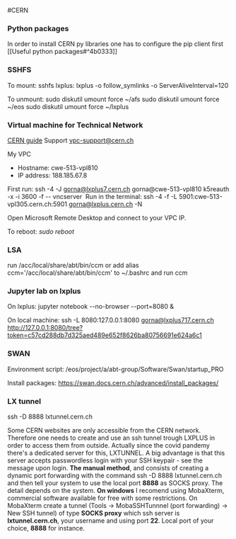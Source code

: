 #CERN 

### Python packages
In order to install CERN py libraries one has to configure the pip client first [[Useful python packages#^4b0333]]

### SSHFS
To mount:
sshfs lxplus: lxplus -o follow_symlinks -o ServerAliveInterval=120

To unmount:
sudo diskutil umount force ~/afs
sudo diskutil umount force ~/eos
sudo diskutil umount force ~/lxplus

### Virtual machine for Technical Network
[CERN guide](https://wikis.cern.ch/display/ACCADM/VPC+RHEL9+Virtual+Machine+User+Manual)
Support <a href="mailto:vpc-support@cern.ch" rel="noopener" class="external-link" target="_blank"><u>vpc-support@cern.ch</u></a>

My VPC
- Hostname: cwe-513-vpl810
- IP address: 188.185.67.8

First run:
ssh -4 -J gorna@lxplus7.cern.ch gorna@cwe-513-vpl810
k5reauth -x -i 3600 -f -- vncserver
 Run in the terminal:
ssh -4 -f -L 5901:cwe-513-vpl305.cern.ch:5901 gorna@lxplus.cern.ch -N

Open Microsoft Remote Desktop and connect to your VPC IP.

To reboot:
*sudo reboot*
### LSA
run 
/acc/local/share/abt/bin/ccm
or add 
alias ccm='/acc/local/share/abt/bin/ccm'
to ~/.bashrc
and run
ccm
### Jupyter lab on lxplus
On lxplus:
jupyter notebook --no-browser --port=8080 &

On local machine:
ssh -L 8080:127.0.0.1:8080 [gorna@lxplus717.cern.ch](mailto:gorna@lxplus717.cern.ch)
http://127.0.0.1:8080/tree?token=c57cd288db7d325aed489e652f8626ba80756691e624a6c1

### SWAN
Environment script:
/eos/project/a/abt-group/Software/Swan/startup_PRO

Install packages: https://swan.docs.cern.ch/advanced/install_packages/ 

### LX tunnel

ssh -D 8888 lxtunnel.cern.ch

Some CERN websites are only accessible from the CERN network. Therefore one needs to create and use an ssh tunnel trough LXPLUS in order to access them from outside. Actually since the covid pandemy there's a dedicated server for this, LXTUNNEL. A big advantage is that this server accepts passwordless login with your SSH keypair - see the message upon login.
**The manual method**, and consists of creating a dynamic port forwarding with the command ssh -D 8888 lxtunnel.cern.ch and then tell your system to use the local port **8888** as SOCKS proxy. The detail depends on the system.
**On windows** I recomend using MobaXterm, commercial software available for free with some restrictions. On MobaXterm create a tunnel (Tools -> MobaSSHTunnnel (port forwarding) -> New SSH tunnel) of type **SOCKS proxy** which ssh server is **lxtunnel.cern.ch**, your username and using port **22**. Local port of your choice, **8888** for instance.

